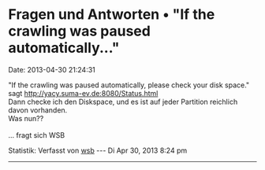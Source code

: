 Fragen und Antworten • \"If the crawling was paused automatically\...\"
=======================================================================

Date: 2013-04-30 21:24:31

\"If the crawling was paused automatically, please check your disk
space.\" sagt <http://yacy.suma-ev.de:8080/Status.html>\
Dann checke ich den Diskspace, und es ist auf jeder Partition reichlich
davon vorhanden.\
Was nun??\
\
\... fragt sich WSB

Statistik: Verfasst von
[wsb](http://forum.yacy-websuche.de/memberlist.php?mode=viewprofile&u=66)
--- Di Apr 30, 2013 8:24 pm

------------------------------------------------------------------------

